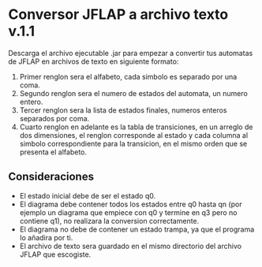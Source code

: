 # Conversor JFLAP a archivo texto v.1.1
Descarga el archivo ejecutable .jar para empezar a convertir tus automatas de JFLAP en archivos de texto en siguiente formato:

1. Primer renglon sera el alfabeto, cada simbolo es separado por una coma.
2. Segundo renglon sera el numero de estados del automata, un numero entero.
3. Tercer renglon sera la lista de estados finales, numeros enteros separados por coma.
4. Cuarto renglon en adelante es la tabla de transiciones, en un arreglo de dos dimensiones, el renglon corresponde al estado y cada columna al simbolo correspondiente para la transicion, en el mismo orden que se presenta el alfabeto.

## Consideraciones

- El estado inicial debe de ser el estado q0.
- El diagrama debe contener todos los estados entre q0 hasta qn (por ejemplo un diagrama que empiece con q0 y termine en q3 pero no contiene q1), no realizara la conversion correctamente.
- El diagrama no debe de contener un estado trampa, ya que el programa lo añadira por ti.
- El archivo de texto sera guardado en el mismo directorio del archivo JFLAP que escogiste.
